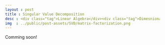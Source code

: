 ```yaml
---
layout : post
title : Singular Value Decomposition
desc : <div class="tag">Linear Algebra</div><div class="tag">Dimesnionality Reduction</div><br>
img  : ../public/post-assets/SVD/matrix-factorization.png
---
```

Comming soon!
